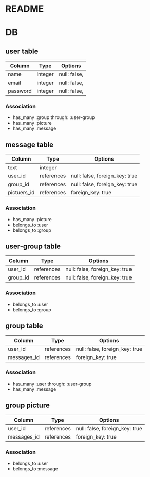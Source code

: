 # README

# DB      

## user table
|Column|Type|Options|
|------|----|-------|
|name|integer|null: false,|
|email|integer|null: false,|
|password|integer|null: false,|
### Association
- has_many :group through: :user-group
- has_many :picture
- has_many :message

## message  table

|Column|Type|Options|
|------|----|-------|
|text|integer||
|user_id|references|null: false, foreign_key: true|
|group_id|references|null: false, foreign_key: true|
|pictuers_id|references|foreign_key: true|

### Association
- has_many :picture
- belongs_to :user
- belongs_to :group

## user-group  table

|Column|Type|Options|
|------|----|-------|
|user_id|references|null: false, foreign_key: true|
|group_id|references|null: false, foreign_key: true|

### Association
- belongs_to :user
- belongs_to :group

## group  table

|Column|Type|Options|
|------|----|-------|
|user_id|references|null: false, foreign_key: true|
|messages_id|references|foreign_key: true|

### Association
- has_many :user through: :user-group
- has_many :message

## group  picture

|Column|Type|Options|
|------|----|-------|
|user_id|references|null: false, foreign_key: true|
|messages_id|references|foreign_key: true|

### Association
- belongs_to :user
- belongs_to :message






